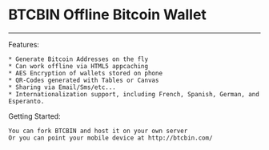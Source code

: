 BTCBIN Offline Bitcoin Wallet
=========================



* * *

Features:

	* Generate Bitcoin Addresses on the fly
	* Can work offline via HTML5 appcaching
	* AES Encryption of wallets stored on phone
	* QR-Codes generated with Tables or Canvas
	* Sharing via Email/Sms/etc...
	* Internationalization support, including French, Spanish, German, and Esperanto.
	


Getting Started:
	
	You can fork BTCBIN and host it on your own server
	Or you can point your mobile device at http://btcbin.com/
